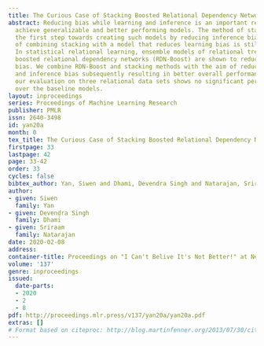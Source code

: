 ```yaml
---
title: The Curious Case of Stacking Boosted Relational Dependency Networks
abstract: Reducing bias while learning and inference is an important requirement to
  achieve generalizable and better performing models. The method of stacking took
  the first step towards creating such models by reducing inference bias but the question
  of combining stacking with a model that reduces learning bias is still largely unanswered.
  In statistical relational learning, ensemble models of relational trees such as
  boosted relational dependency networks (RDN-Boost) are shown to reduce the learning
  bias. We combine RDN-Boost and stacking methods with the aim of reducing both learning
  and inference bias subsequently resulting in better overall performance. However,
  our evaluation on three relational data sets shows no significant performance improvement
  over the baseline models.
layout: inproceedings
series: Proceedings of Machine Learning Research
publisher: PMLR
issn: 2640-3498
id: yan20a
month: 0
tex_title: The Curious Case of Stacking Boosted Relational Dependency Networks
firstpage: 33
lastpage: 42
page: 33-42
order: 33
cycles: false
bibtex_author: Yan, Siwen and Dhami, Devendra Singh and Natarajan, Sriraam
author:
- given: Siwen
  family: Yan
- given: Devendra Singh
  family: Dhami
- given: Sriraam
  family: Natarajan
date: 2020-02-08
address: 
container-title: Proceedings on "I Can't Belive It's Not Better!" at NeurIPS Workshop
volume: '137'
genre: inproceedings
issued:
  date-parts:
  - 2020
  - 2
  - 8
pdf: http://proceedings.mlr.press/v137/yan20a/yan20a.pdf
extras: []
# Format based on citeproc: http://blog.martinfenner.org/2013/07/30/citeproc-yaml-for-bibliographies/
---
```

